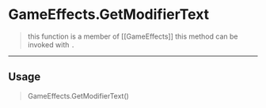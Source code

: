 # GameEffects.GetModifierText
> this function is a member of [[GameEffects]]
> this method can be invoked with `.`
-----
## Usage
> GameEffects.GetModifierText()
